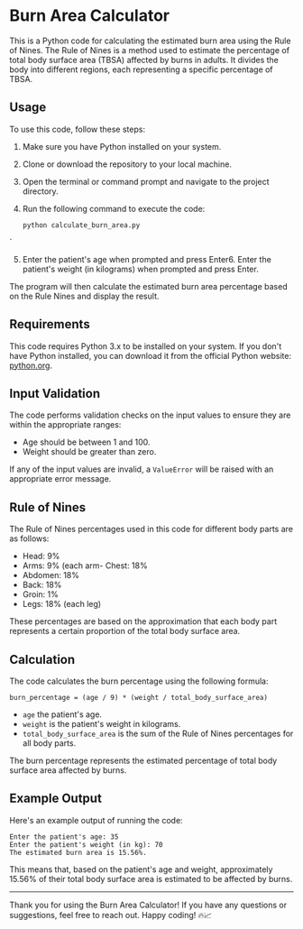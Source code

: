 # Burn Area Calculator

This is a Python code for calculating the estimated burn area using the Rule of Nines. The Rule of Nines is a method used to estimate the percentage of total body surface area (TBSA) affected by burns in adults. It divides the body into different regions, each representing a specific percentage of TBSA.

## Usage

To use this code, follow these steps:

1. Make sure you have Python installed on your system.
2. Clone or download the repository to your local machine.
3. Open the terminal or command prompt and navigate to the project directory.
4. Run the following command to execute the code:

   ```
   python calculate_burn_area.py
  `

5. Enter the patient's age when prompted and press Enter6. Enter the patient's weight (in kilograms) when prompted and press Enter.

The program will then calculate the estimated burn area percentage based on the Rule Nines and display the result.

## Requirements

This code requires Python 3.x to be installed on your system. If you don't have Python installed, you can download it from the official Python website: [python.org](https://www.python.org/).

## Input Validation

The code performs validation checks on the input values to ensure they are within the appropriate ranges:

- Age should be between 1 and 100.
- Weight should be greater than zero.

If any of the input values are invalid, a `ValueError` will be raised with an appropriate error message.

## Rule of Nines

The Rule of Nines percentages used in this code for different body parts are as follows:

- Head: 9%
- Arms: 9% (each arm- Chest: 18%
- Abdomen: 18%
- Back: 18%
- Groin: 1%
- Legs: 18% (each leg)

These percentages are based on the approximation that each body part represents a certain proportion of the total body surface area.

## Calculation

The code calculates the burn percentage using the following formula:

```
burn_percentage = (age / 9) * (weight / total_body_surface_area)
```

- `age` the patient's age.
- `weight` is the patient's weight in kilograms.
- `total_body_surface_area` is the sum of the Rule of Nines percentages for all body parts.

The burn percentage represents the estimated percentage of total body surface area affected by burns.

## Example Output

Here's an example output of running the code:

```
Enter the patient's age: 35
Enter the patient's weight (in kg): 70
The estimated burn area is 15.56%.
```

This means that, based on the patient's age and weight, approximately 15.56% of their total body surface area is estimated to be affected by burns.

---

Thank you for using the Burn Area Calculator! If you have any questions or suggestions, feel free to reach out. Happy coding! 🔥📈
